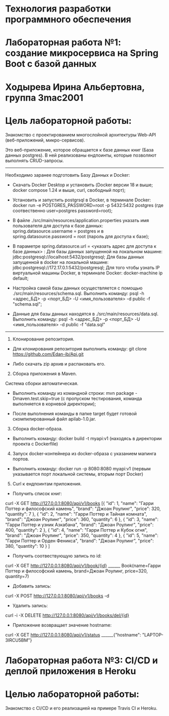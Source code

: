 # Технология разработки программного обеспечения 
# Лабораторная работа №1: создание микросервиса на Spring Boot с базой данных
# Ходырева Ирина Альбертовна, группа 3mac2001
# Цель лабораторной работы: 
Знакомство с проектированием многослойной архитектуры Web-API (веб-приложений, микро-сервисов). 

Это веб-приложение, которое обращается к базе данных книг (База данных postgres). В ней реализованы ендпоинты, которые позволяют выполнять CRUD-запросы.
________________________________________________________________________________________________________________________________________________________
Необходимо заранее подготовить Базу Данных и Docker:

- Скачать Docker Desktop и установить (Docker версии 18 и выше; docker compose 1.24 и выше, curl, свободный порт);

- Установить и запустить postgrsql в Docker, в терминале Docker: docker run -e POSTGRES_PASSWORD=root -p 5432:5432 postgres (где соотвественно user=postgres password=root);

- В файле ./src/main/resources/application.properties указать имя пользователя для доступа к базе данных: spring.datasource.username = postgres и в spring.datasource.password = root (пароль для доступа к базе);

- В параметре spring.datasource.url = <указать адрес для доступа к базе данных> :
Для базы данных запущенной на локальном машине: jdbc:postgresql://localhost:5432/postgresql;
Для базы данных запущенной в docker на локальной машине: jdbc:postgresql://172.17.0.1:5432/postgresql;
Для того чтобы узнать IP виртуальной машины Docker, в терминале Docker: docker-machine ip default;

- Настройка самой базы данных осуществляется с помощью ./src/main/resources/schema.sql. Выполнить команду: psql -h <адрес_БД> -p <порт_БД> -U <имя_пользователя> -d public -f "schema.sql";

- Данные для базы данных находятся в ./src/main/resources/data.sql. Выполнить команду: psql -h <адрес_БД> -p <порт_БД> -U <имя_пользователя> -d public -f "data.sql"

________________________________________________________________________________________________________________________________________________________
1) Клонирование репозитория.

- Для клонирования репозитория выполнить команду: git clone https://github.com/Edan-ib/Api.git

- Либо скачать zip архив и распаковать его.

2) Cборка приложения в Maven.

Система сборки автоматическая.

- Выполнить команду из командной строки: mvn package -Dmaven.test.skip=true (с пропуском тестирования, команда выполняется в корневой директории);

- После выполнения команды в папке target будет готовой скомпилированный файл apilab-1.0.jar.

3) Сборка docker-образа.

- Выполнить команду: docker build -t myapi:v1 (находясь в директории проекта с Dockerfile)

4) Запуск docker-контейнера из docker-образа с указанием мапинга портов.

- Выполнить команду: docker run -p 8080:8080 myapi:v1 (первым указывается порт локальной системы, вторым порт Docker)

5) Curl к ендпоинтам приложения.

- Получить список книг:

curl -X GET http://127.0.0.1:8080/api/v1/books [{
    "id": 1,
    "name": "Гарри Поттер и философский камень",
    "brand": "Джоан Роулинг",
    "price": 320,
    "quantity": 7
  },
  {
    "id": 2,
    "name": "Гарри Поттер и Тайная комната",
    "brand": "Джоан Роулинг",
    "price": 360,
    "quantity": 6
  },
  {
    "id": 3,
    "name": "Гарри Поттер и узник Азкабана",
    "brand": "Джоан Роулинг",
    "price": 400,
    "quantity": 2
  },
  {
    "id": 4,
    "name": "Гарри Поттер и Кубок огня",
    "brand": "Джоан Роулинг",
    "price": 350,
    "quantity": 4
  },
  {
    "id": 5,
    "name": "Гарри Поттер и Орден Феникса",
    "brand": "Джоан Роулинг",
    "price": 380,
    "quantity": 10
  }
]

- Получить соотвествующую запись по id:

curl -X GET http://127.0.0.1:8080/api/v1/book/{id} ______ Book(name=Гарри Поттер и философский камень, brand=Джоан Роулинг, price=320, quantity=7)

- Добавить запись:

curl -X POST http://127.0.0.1:8080/api/v1/books -d

- Удалить запись:

curl -i -X DELETE http://127.0.0.1:8080/api/v1/books/del/{id}

- Приложение возвращает значение hostname:

curl -X GET http://127.0.0.1:8080/api/v1/status ______{"hostname": "LAPTOP-3IRCU5BM"}



# Лабораторная работа №3: CI/CD и деплой приложения в Heroku
# Целью лабораторной работы: 
Знакомство с CI/CD и его реализацией на примере Travis CI и Heroku.
